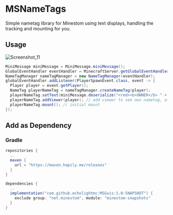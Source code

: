 # MSNameTags
Simple nametag library for Minestom using text displays, handling the tracking and mounting for you.

## Usage
![Screenshot_11](https://github.com/EcholightMC/MSNameTags/assets/87914807/82365275-56e1-4aee-9c52-3c8d8da6ddaf)
```java
MiniMessage miniMessage = MiniMessage.miniMessage();
GlobalEventHandler eventHandler = MinecraftServer.getGlobalEventHandler();
NameTagManager nameTagManager = new NameTagManager(eventHandler);
globalEventHandler.addListener(PlayerSpawnEvent.class, event -> {
  Player player = event.getPlayer();
  NameTag playerNameTag = nameTagManager.createNameTag(player);
  playerNameTag.setText(miniMessage.deserialize("<red><b>OWNER</b> " + player.getUsername()));
  playerNameTag.addViewer(player); // add viewer to see own nametag, otherwise leave this out
  playerNameTag.mount(); // initial mount
});
```
## Add as Dependency
### Gradle
```gradle
repositories {
  ..
  maven {
    url = "https://maven.hapily.me/releases"
  }
}
```
```gradle
dependencies {
  ..
  implementation("com.github.echolightmc:MSGuis:1.0-SNAPSHOT") {
    exclude group: "net.minestom", module: "minestom-snapshots"
  }
}
```
